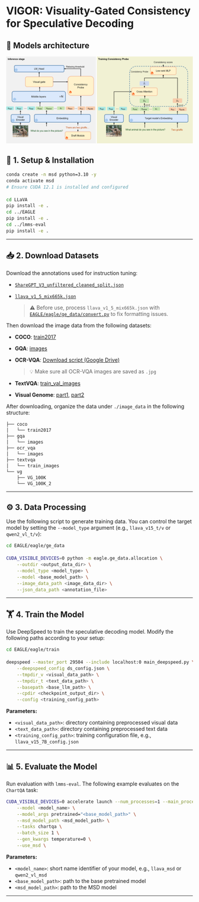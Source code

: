 # VIGOR: Visuality-Gated Consistency for Speculative Decoding

## 🧠  Models architecture
![model_arch](model_arch.png)

## 🧱 1. Setup & Installation

```bash
conda create -n msd python=3.10 -y
conda activate msd
# Ensure CUDA 12.1 is installed and configured

cd LLaVA
pip install -e .
cd ../EAGLE
pip install -e .
cd ../lmms-eval
pip install -e .
```

---

## 📥 2. Download Datasets

Download the annotations used for instruction tuning:

* [`ShareGPT_V3_unfiltered_cleaned_split.json`](https://huggingface.co/datasets/anon8231489123/ShareGPT_Vicuna_unfiltered/blob/main/ShareGPT_V3_unfiltered_cleaned_split.json)
* [`llava_v1_5_mix665k.json`](https://huggingface.co/datasets/liuhaotian/LLaVA-Instruct-150K/blob/main/llava_v1_5_mix665k.json)

  > ⚠️ Before use, process `llava_v1_5_mix665k.json` with [`EAGLE/eagle/ge_data/convert.py`](EAGLE/eagle/ge_data/convert.py) to fix formatting issues.

Then download the image data from the following datasets:

* **COCO**: [train2017](http://images.cocodataset.org/zips/train2017.zip)
* **GQA**: [images](https://downloads.cs.stanford.edu/nlp/data/gqa/images.zip)
* **OCR-VQA**: [Download script (Google Drive)](https://drive.google.com/drive/folders/1_GYPY5UkUy7HIcR0zq3ZCFgeZN7BAfm_?usp=sharing)

  > 💡 Make sure all OCR-VQA images are saved as `.jpg`
* **TextVQA**: [train\_val\_images](https://dl.fbaipublicfiles.com/textvqa/images/train_val_images.zip)
* **Visual Genome**: [part1](https://cs.stanford.edu/people/rak248/VG_100K_2/images.zip), [part2](https://cs.stanford.edu/people/rak248/VG_100K_2/images2.zip)

After downloading, organize the data under `./image_data` in the following structure:

```
├── coco
│   └── train2017
├── gqa
│   └── images
├── ocr_vqa
│   └── images
├── textvqa
│   └── train_images
└── vg
    ├── VG_100K
    └── VG_100K_2
```

---

## ⚙️ 3. Data Processing

Use the following script to generate training data. You can control the target model by setting the `--model_type` argument (e.g., `llava_v15_t/v` or `qwen2_vl_t/v`):

```bash
cd EAGLE/eagle/ge_data

CUDA_VISIBLE_DEVICES=0 python -m eagle.ge_data.allocation \
    --outdir <output_data_dir> \
    --model_type <model_type> \
    --model <base_model_path> \
    --image_data_path <image_data_dir> \
    --json_data_path <annotation_file>
```

---

## 🏋️ 4. Train the Model

Use DeepSpeed to train the speculative decoding model. Modify the following paths according to your setup:

```bash
cd EAGLE/eagle/train

deepspeed --master_port 29504 --include localhost:0 main_deepspeed.py \
    --deepspeed_config ds_config.json \
    --tmpdir_v <visual_data_path> \
    --tmpdir_t <text_data_path> \
    --basepath <base_llm_path> \
    --cpdir <checkpoint_output_dir> \
    --config <training_config_path>
```

**Parameters:**

* `<visual_data_path>`: directory containing preprocessed visual data
* `<text_data_path>`: directory containing preprocessed text data
* `<training_config_path>`: training configuration file, e.g., `llava_v15_7B_config.json`

---

## 📊 5. Evaluate the Model

Run evaluation with `lmms-eval`. The following example evaluates on the `ChartQA` task:

```bash
CUDA_VISIBLE_DEVICES=0 accelerate launch --num_processes=1 --main_process_port=29506 -m lmms_eval \
    --model <model_name> \
    --model_args pretrained="<base_model_path>" \
    --msd_model_path <msd_model_path> \
    --tasks chartqa \
    --batch_size 1 \
    --gen_kwargs temperature=0 \
    --use_msd \
```

**Parameters:**

* `<model_name>`: short name identifier of your model, e.g., `llava_msd` or `qwen2_vl_msd`
* `<base_model_path>`: path to the base pretrained model
* `<msd_model_path>`: path to the MSD model
---
